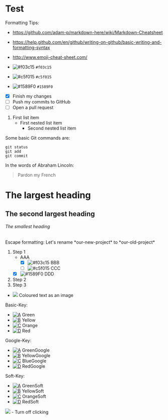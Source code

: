 # Test

Formatting Tips:
- https://github.com/adam-p/markdown-here/wiki/Markdown-Cheatsheet
- https://help.github.com/en/github/writing-on-github/basic-writing-and-formatting-syntax
- http://www.emoji-cheat-sheet.com/

- ![#f03c15](https://placehold.it/15/f03c15/000000?text=+) `#f03c15`
- ![#c5f015](https://placehold.it/15/c5f015/000000?text=+) `#c5f015`
- ![#1589F0](https://placehold.it/15/1589F0/000000?text=+) `#1589F0`

- [x] Finish my changes
- [ ] Push my commits to GitHub
- [ ] Open a pull request

1. First list item
   - First nested list item
     - Second nested list item

Some basic Git commands are:
```
git status
git add
git commit
```

In the words of Abraham Lincoln:

> Pardon my French

# The largest heading
## The second largest heading
###### The smallest heading

Escape formatting:
Let's rename \*our-new-project\* to \*our-old-project\*

1. Step 1
   - AAA
     - [x] ![#f03c15](https://placehold.it/15/f03c15/000000?text=+) BBB
     - [ ] ![#c5f015](https://placehold.it/15/c5f015/000000?text=+) CCC
   - [x] ![#1589F0](https://placehold.it/15/1589F0/000000?text=+) DDD
2. Step 2
3. Step 3


 - ![](https://placehold.it/100/ffffff/ff0000?text=hello) Coloured text as an image


Basic-Key: 
- [![A][Green]](#) Green
- [![B][Yellow]](#) Yellow
- [![C][Orange]](#) Orange
- [![D][Red]](#) Red

Google-Key:
- [![A][GreenGoogle]](#) GreenGoogle
- [![B][YellowGoogle]](#) YellowGoogle
- [![C][BlueGoogle]](#) BlueGoogle
- [![D][RedGoogle]](#) RedGoogle

Soft-Key:
- [![A][GreenSoft]](#) GreenSoft
- [![B][YellowSoft]](#) YellowSoft
- [![C][OrangeSoft]](#) OrangeSoft
- [![D][RedSoft]](#) RedSoft

[![](http://example.com/path/image)](#) - Turn off clicking

[Green]: https://placehold.it/15/00ff00/000000?text=+ "Green"
[Yellow]: https://placehold.it/15/ffff00/000000?text=+ "Yellow"
[Orange]: https://placehold.it/15/ff7700/000000?text=+ "Orange"
[Red]: https://placehold.it/15/ff0000/000000?text=+ "Red"
[GreenGoogle]: https://placehold.it/15/34A853/000000?text=+ "Green Google"
[YellowGoogle]: https://placehold.it/15/FBBC05/000000?text=+ "Yellow Google"
[BlueGoogle]: https://placehold.it/15/4285F4/000000?text=+ "Blue Google"
[RedGoogle]: https://placehold.it/15/EA4335/000000?text=+ "Red Google"
[GreenSoft]: https://placehold.it/15/4ee346/000000?text=+ "Green Soft"
[YellowSoft]: https://placehold.it/15/f7f42d/000000?text=+ "Yellow Soft"
[OrangeSoft]: https://placehold.it/15/ffa033/000000?text=+ "Orange Soft"
[RedSoft]: https://placehold.it/15/f03c15/000000?text=+ "Red Soft"
